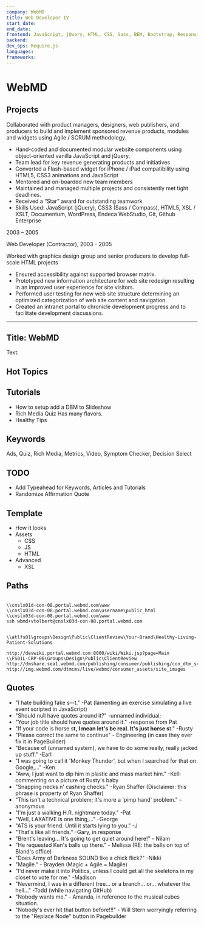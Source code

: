 ```yaml
---
company: WebMD
title: Web Developer IV
start_date:
end_date:
frontend: JavaScript, jQuery, HTML, CSS, Sass, BEM, Bootstrap, Responsive Design, Web Accessibility, SEO
backend:
dev_ops: Require.js
languages:
frameworks:
---
```


# WebMD

## Projects

Collaborated with product managers, designers, web publishers, and producers to build and implement sponsored revenue products, modules and widgets using Agile / SCRUM methodology.

- Hand-coded and documented modular website components using object-oriented vanilla JavaScript and jQuery.
- Team lead for key revenue generating products and initiatives
- Converted a Flash-based widget for iPhone / iPad compatibility using HTML5, CSS3 animations and JavaScript
- Mentored and on-boarded new team members
- Maintained and managed multiple projects and consistently met tight deadlines.
- Received a “Star” award for outstanding teamwork
- Skills Used: JavaScript (jQuery), CSS3 (Sass / Compass), HTML5, XSL / XSLT, Documentum, WordPress, Endeca WebStudio, Git, Github Enterprise

2003 – 2005

Web Developer (Contractor), 2003 - 2005

Worked with graphics design group and senior producers to develop full-scale HTML projects

- Ensured accessibility against supported browser matrix.
- Prototyped new information architecture for web site redesign resulting in an improved user experience for site visitors.
- Performed user testing for new web site structure determining an optimized categorization of web site content and navigation.
- Created an intranet portal to chronicle development progress and to facilitate development discussions.


---
Title: WebMD
----

Text:

## Hot Topics ##



## Tutorials

- How to setup add a DBM to Slideshow
- Rich Media Quiz Has many flavors.
- Healthy Tips

## Keywords ##

Ads, Quiz, Rich Media, Metrics, Video, Symptom Checker, Decision Select


## TODO ##

- Add Typeahead for Keywords, Articles and Tutorials
- Randomize Affirmation Quote


## Template ##

- How it looks
- Assets
  - CSS
  - JS
  - HTML
- Advanced
  - XSL

## Paths

```

\\cnslx01d-con-08.portal.webmd.com\www
\\cnslx03d-con-08.portal.webmd.com\username\public_html
\\cnslx03d-con-08.portal.webmd.com\www
ssh wbmd+vtolbert@cnslx03d-con-08.portal.webmd.com


\\atlfs01\groups\Design\Public\ClientReview\Your-Brand\Healthy-Living-Patient-Solutions

http://devwiki.portal.webmd.com:8000/wiki/Wiki.jsp?page=Main
\\FS01L-CRP-06\Groups\Design\Public\ClientReview
http://dmshare.sea1.webmd.com/publishing/consumer/publishing/con_dtm_scst/staging/webmd/consumer_assets/site_images
http://img.webmd.com/dtmcms/live/webmd/consumer_assets/site_images
```


## Quotes

- "I hate building fake s--t." -Pat (lamenting an exercise simulating a live event scripted in JavaScript)
- "Should null have quotes around it?" -unnamed individual;
- "Your job title should have quotes around it." -response from Pat
- "If your code is horse s**t, I mean let's be real. It's just horse s**t." -Rusty
- "Please correct the same to continue" - Engineering (in case they ever fix it in PageBuilder)
- "Because of (unnamed system), we have to do some really, really jacked up stuff." -Earl
- "I was going to call it 'Monkey Thunder', but when I searched for that on Google,..." -Ken
- "Aww, I just want to dip him in plastic and mass market him." -Kelli commenting on a picture of Rusty's baby
- "Snapping necks n' cashing checks." -Ryan Shaffer (Disclaimer: this phrase is property of Ryan Shaffer)
- "This isn't a technical problem; it's more a 'pimp hand' problem." -anonymous
- "I'm just a walking H.R. nightmare today." -Pat
- "Well, LAXATIVE is one thing,..." -George
- "ATS is your friend. Until it starts lying to you." -J
- "That's like all friends." -Gary, in response
- "Brent's leaving... It's going to get quiet around here!" - Nilam
- "He requested Ken's balls up there." - Melissa (RE: the balls on top of Bland's office)
- "Does Army of Darkness SOUND like a chick flick?" -Nikki
- "Magile." - Brayden (Magic + Agile = Magile)
- "I'd never make it into Politics, unless I could get all the skeletons in my closet to vote for me." -Madison
- "Nevermind, I was in a different tree... or a branch... or... whatever the hell..." -Todd (while navigating GitHub)
- "Nobody wants me." - Amanda, in reference to the musical cubes situation.
- "Nobody's ever hit that button before!!!" - Will Stern worryingly referring to the "Replace Node" button in Pagebuilder
